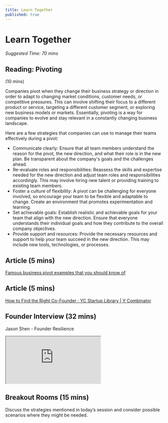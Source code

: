 ```yaml
---
title: Learn Together
published: true
---
```

# Learn Together
*Suggested Time: 70 mins*


## Reading: Pivoting
(10 mins) 

Companies pivot when they change their business strategy or direction in order to adapt to changing market conditions, customer needs, or competitive pressures. This can involve shifting their focus to a different product or service, targeting a different customer segment, or exploring new business models or markets. Essentially, pivoting is a way for companies to evolve and stay relevant in a constantly changing business landscape.

Here are a few strategies that companies can use to manage their teams effectively during a pivot:

* Communicate clearly: Ensure that all team members understand the reason for the pivot, the new direction, and what their role is in the new plan. Be transparent about the company's goals and the challenges ahead.
* Re-evaluate roles and responsibilities: Reassess the skills and expertise needed for the new direction and adjust team roles and responsibilities accordingly. This may involve hiring new talent or providing training to existing team members.
* Foster a culture of flexibility: A pivot can be challenging for everyone involved, so encourage your team to be flexible and adaptable to change. Create an environment that promotes experimentation and learning.
* Set achievable goals: Establish realistic and achievable goals for your team that align with the new direction. Ensure that everyone understands their individual goals and how they contribute to the overall company objectives.
* Provide support and resources: Provide the necessary resources and support to help your team succeed in the new direction. This may include new tools, technologies, or processes.

## Article (5 mins) 

[Famous business pivot examples that you should know of](https://tms-outsource.com/blog/posts/business-pivot-examples/) 

## Article (5 mins)
 
[How to Find the Right Co-Founder : YC Startup Library | Y Combinator](https://www.ycombinator.com/library/8h-how-to-find-the-right-co-founder) 

## Founder Interview (32 mins) 

Jason Shen - Founder Resilience

<div class="embed-responsive embed-responsive-16by9">
  <iframe class="embed-responsive-item" src="https://drive.google.com/file/d/194Lh_tiuPEXAfxfcnIzbZyY0BQunAmSc/view?usp=sharing" allowfullscreen></iframe>
</div>

## Breakout Rooms (15 mins) 

Discuss the strategies mentioned in today’s session and consider possible scenarios where they might be needed.
